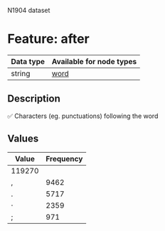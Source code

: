 <p>N1904 dataset</p>

<h1>Feature: after</h1>

<table>
<thead>
<tr>
  <th>Data type</th>
  <th>Available for node types</th>
</tr>
</thead>
<tbody>
<tr>
  <td>string</td>
  <td><A HREF="featurebynodetype.md#word">word</A></td>
</tr>
</tbody>
</table>

<h2>Description</h2>

<p>✅ Characters (eg. punctuations) following the word</p>

<h2>Values</h2>

<table>
<thead>
<tr>
  <th>Value</th>
  <th>Frequency</th>
</tr>
</thead>
<tbody>
<tr>
  <td>119270</td>
</tr>
<tr>
  <td>,</td>
  <td>9462</td>
</tr>
<tr>
  <td>.</td>
  <td>5717</td>
</tr>
<tr>
  <td>·</td>
  <td>2359</td>
</tr>
<tr>
  <td>;</td>
  <td>971</td>
</tr>
</tbody>
</table>
